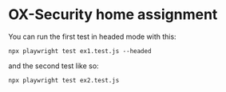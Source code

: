 # OX-Security home assignment

You can run the first test in headed mode with this:

```
npx playwright test ex1.test.js --headed
```

and the second test like so:

```
npx playwright test ex2.test.js
```
